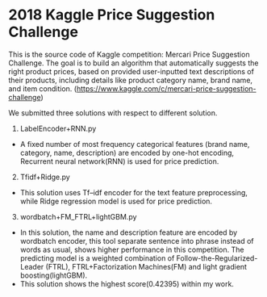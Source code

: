 # 2018 Kaggle Price Suggestion Challenge 
This is the source code of Kaggle competition: Mercari Price Suggestion Challenge.
The goal is to build an algorithm that automatically suggests the right product prices, based on  provided user-inputted text 
descriptions of their products, including details like product category name, brand name, and item condition. 
(https://www.kaggle.com/c/mercari-price-suggestion-challenge)

We submitted three solutions with respect to different solution.
1. LabelEncoder+RNN.py
 - A fixed number of most frequency categorical features (brand name, category, name, description) are encoded by one-hot 
   encoding, Recurrent neural network(RNN) is used for price prediction.
2. Tfidf+Ridge.py
 - This solution uses Tf–idf encoder for the text feature preprocessing, while Ridge regression model is used for price 
   prediction.
3. wordbatch+FM_FTRL+lightGBM.py
 - In this solution, the name and description feature are encoded by wordbatch encoder, this tool separate sentence into 
 phrase instead of words as usual, shows higher performance in this competition. The predicting model is a weighted 
 combination of Follow-the-Regularized-Leader (FTRL), FTRL+Factorization Machines(FM) and light gradient boosting(lightGBM).
 - This solution shows the highest score(0.42395) within my work.

